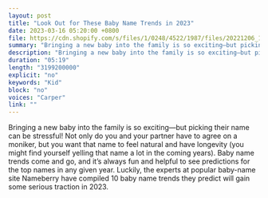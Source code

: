 ```yaml
---
layout: post
title: "Look Out for These Baby Name Trends in 2023"
date: 2023-03-16 05:20:00 +0800
file: https://cdn.shopify.com/s/files/1/0248/4522/1987/files/20221206_1.mp3?v=1670326919
summary: "Bringing a new baby into the family is so exciting—but picking their name can be stressful! Not only do you and your partner have to agree on a moniker, but you want that name to feel natural and have longevity (you might find yourself yelling that name a lot in the coming years). Baby name trends come and go, and it’s always fun and helpful to see predictions for the top names in any given year. Luckily, the experts at popular baby-name site Nameberry have compiled 10 baby name trends they predict will gain some serious traction in 2023. Here’s our breakdown of their top 10 picks."
description: "Bringing a new baby into the family is so exciting—but picking their name can be stressful! Not only do you and your partner have to agree on a moniker, but you want that name to feel natural and have longevity (you might find yourself yelling that name a lot in the coming years). Baby name trends come and go, and it’s always fun and helpful to see predictions for the top names in any given year. Luckily, the experts at popular baby-name site Nameberry have compiled 10 baby name trends they predict will gain some serious traction in 2023. Here’s our breakdown of their top 10 picks."
duration: "05:19"
length: "3199200000"
explicit: "no"
keywords: "Kid"
block: "no"
voices: "Carper"
link: ""
---
```


Bringing a new baby into the family is so exciting—but picking their name can be stressful! Not only do you and your partner have to agree on a moniker, but you want that name to feel natural and have longevity (you might find yourself yelling that name a lot in the coming years). Baby name trends come and go, and it’s always fun and helpful to see predictions for the top names in any given year. Luckily, the experts at popular baby-name site Nameberry have compiled 10 baby name trends they predict will gain some serious traction in 2023.

